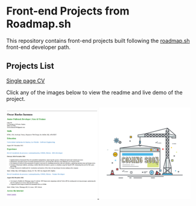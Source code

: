 # Front-end Projects from Roadmap.sh

This repository contains front-end projects built following the [roadmap.sh](https://roadmap.sh/) front-end developer path.

## Projects List

[Single page CV](https://roadmap.sh/projects/single-page-cv)

Click any of the images below to view the readme and live demo of the project.

<p align="left">
  <a href='/FrontEnd/01 - Single page CV/'>
    <img width="48%" src="./Assets/Images/Single-Page-CV.png" alt="single page cv" />
  </a>
    <a href='#'>
    <img width="48%" src="./Assets/Images/Coming.jpg" alt="" />
  </a>
</p>